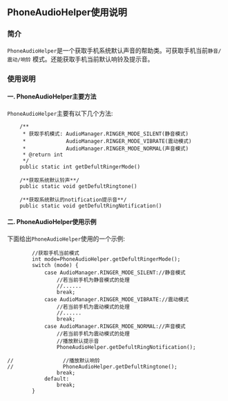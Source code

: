 ## PhoneAudioHelper使用说明

### 简介
`PhoneAudioHelper`是一个获取手机系统默认声音的帮助类。可获取手机当前`静音/震动/响铃` 模式。还能获取手机当前默认响铃及提示音。


### 使用说明
#### 一. PhoneAudioHelper主要方法
`PhoneAudioHelper`主要有以下几个方法:
```
    /**
     * 获取手机模式: AudioManager.RINGER_MODE_SILENT(静音模式)
     *             AudioManager.RINGER_MODE_VIBRATE(震动模式)
     *             AudioManager.RINGER_MODE_NORMAL(声音模式)
     * @return int
     */
    public static int getDefultRingerMode()
    
    /**获取系统默认铃声**/
    public static void getDefultRingtone()
    
    /**获取系统默认的notification提示音**/
    public static void getDefultRingNotification()
```
#### 二. PhoneAudioHelper使用示例
下面给出`PhoneAudioHelper`使用的一个示例:
```
        //获取手机当前模式
        int mode=PhoneAudioHelper.getDefultRingerMode();
        switch (mode) {
            case AudioManager.RINGER_MODE_SILENT://静音模式
                //若当前手机为静音模式的处理
                //......
                break;
            case AudioManager.RINGER_MODE_VIBRATE://震动模式
                //若当前手机为震动模式的处理
                //......
                break;
            case AudioManager.RINGER_MODE_NORMAL://声音模式
                //若当前手机为震动模式的处理
                //播放默认提示音
                PhoneAudioHelper.getDefultRingNotification();

//                //播放默认响铃
//                PhoneAudioHelper.getDefultRingtone();
                break;
            default:
                break;
        }
```
